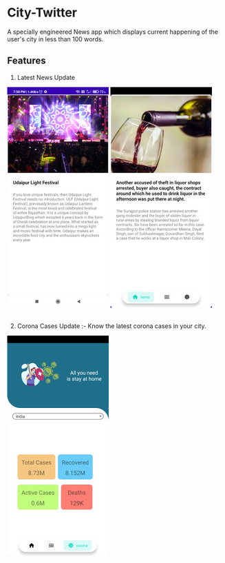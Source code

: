 # City-Twitter
A specially engineered News app which displays current happening of the user's city in less than 100 words.

## Features
1. Latest News Update  

<!-- * ![News Update](/images/) -->
 <img src="https://github.com/sam2001x/images/blob/main/news1.jpg"> <img src="https://github.com/sam2001x/images/blob/main/news2.jpg">  
 <br />  
 
 2. Corona Cases Update :- Know the latest corona cases in your city. 
  <img src="https://github.com/sam2001x/images/blob/main/corona.jpg">
